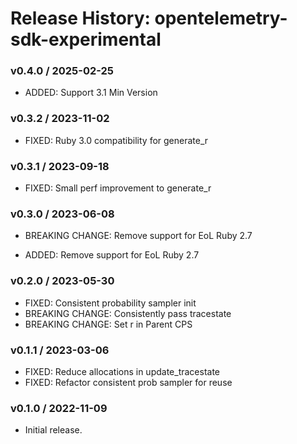 # Release History: opentelemetry-sdk-experimental

### v0.4.0 / 2025-02-25

- ADDED: Support 3.1 Min Version

### v0.3.2 / 2023-11-02

- FIXED: Ruby 3.0 compatibility for generate_r

### v0.3.1 / 2023-09-18

- FIXED: Small perf improvement to generate_r

### v0.3.0 / 2023-06-08

- BREAKING CHANGE: Remove support for EoL Ruby 2.7

- ADDED: Remove support for EoL Ruby 2.7

### v0.2.0 / 2023-05-30

- FIXED: Consistent probability sampler init
- BREAKING CHANGE: Consistently pass tracestate
- BREAKING CHANGE: Set r in Parent CPS

### v0.1.1 / 2023-03-06

- FIXED: Reduce allocations in update_tracestate
- FIXED: Refactor consistent prob sampler for reuse

### v0.1.0 / 2022-11-09

- Initial release.
